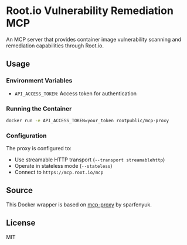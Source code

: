 # Root.io Vulnerability Remediation MCP

An MCP server that provides container image vulnerability scanning and remediation capabilities through Root.io.

## Usage

### Environment Variables

- `API_ACCESS_TOKEN`: Access token for authentication

### Running the Container

```bash
docker run -e API_ACCESS_TOKEN=your_token rootpublic/mcp-proxy
```

### Configuration

The proxy is configured to:
- Use streamable HTTP transport (`--transport streamablehttp`)
- Operate in stateless mode (`--stateless`)
- Connect to `https://mcp.root.io/mcp`

## Source

This Docker wrapper is based on [mcp-proxy](https://github.com/sparfenyuk/mcp-proxy) by sparfenyuk.

## License

MIT